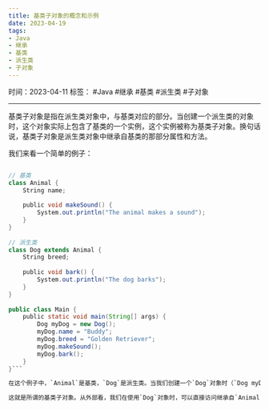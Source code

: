 ```yaml
---
title: 基类子对象的概念和示例
date: 2023-04-19
tags: 
- Java 
- 继承 
- 基类 
- 派生类 
- 子对象
---
```


时间：2023-04-11
标签： #Java #继承 #基类 #派生类 #子对象

---

基类子对象是指在派生类对象中，与基类对应的部分。当创建一个派生类的对象时，这个对象实际上包含了基类的一个实例，这个实例被称为基类子对象。换句话说，基类子对象是派生类对象中继承自基类的那部分属性和方法。

我们来看一个简单的例子：

```java

// 基类  
class Animal {  
    String name;  
​  
    public void makeSound() {  
        System.out.println("The animal makes a sound");  
    }  
}  
​  
// 派生类  
class Dog extends Animal {  
    String breed;  
​  
    public void bark() {  
        System.out.println("The dog barks");  
    }  
}  
​  
public class Main {  
    public static void main(String[] args) {  
        Dog myDog = new Dog();  
        myDog.name = "Buddy";  
        myDog.breed = "Golden Retriever";  
        myDog.makeSound();  
        myDog.bark();  
    }  
}```

在这个例子中，`Animal`是基类，`Dog`是派生类。当我们创建一个`Dog`对象时（`Dog myDog = new Dog();`），这个对象包含了一个`Animal`子对象。这个`Animal`子对象包含了`Animal`类的属性（如`name`）和方法（如`makeSound()`）。

这就是所谓的基类子对象。从外部看，我们在使用`Dog`对象时，可以直接访问继承自`Animal`的属性和方法，实际上就是在操作基类子对象。同时，`Dog`对象还具有派生类特有的属性（如`breed`）和方法（如`bark()`）。